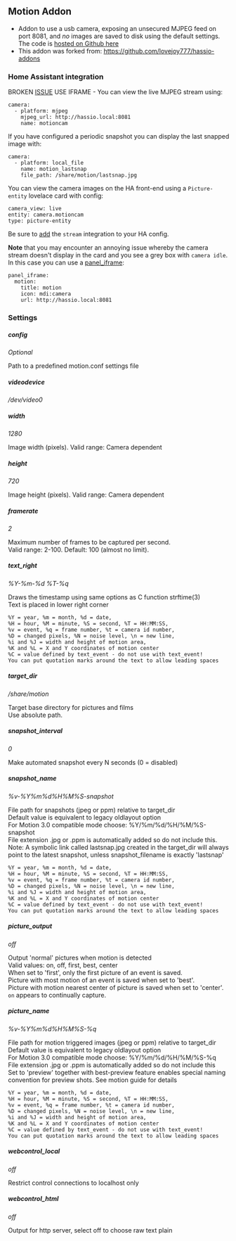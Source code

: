 ## Motion Addon
* Addon to use a usb camera, exposing an unsecured MJPEG feed on port 8081, and *no* images are saved to disk using the default settings. The code is [hosted on Github here](https://github.com/robmarkcole/hassio-addons)
* This addon was forked from: https://github.com/lovejoy777/hassio-addons


### Home Assistant integration
BROKEN [ISSUE](https://github.com/robmarkcole/hassio-addons/issues/1) USE IFRAME - You can view the live MJPEG stream using:
```
camera:
  - platform: mjpeg
    mjpeg_url: http://hassio.local:8081
    name: motioncam
```

If you have configured a periodic snapshot you can display the last snapped image with:
```
camera:
  - platform: local_file
    name: motion_lastsnap
    file_path: /share/motion/lastsnap.jpg
```

You can view the camera images on the HA front-end using a `Picture-entity` lovelace card with config:

```
camera_view: live
entity: camera.motioncam
type: picture-entity
```

Be sure to [add](https://www.home-assistant.io/components/stream/) the `stream` integration to your HA config.

**Note** that you may encounter an annoying issue whereby the camera stream doesn't display in the card and you see a grey box with `camera idle`. In this case you can use a [panel_iframe](https://www.home-assistant.io/components/panel_iframe/):

```
panel_iframe:
  motion:
    title: motion
    icon: mdi:camera
    url: http://hassio.local:8081
```

### Settings
##### config
*Optional*

Path to a predefined motion.conf settings file

##### videodevice
*/dev/video0*

##### width
*1280*

Image width (pixels). Valid range: Camera dependent

##### height
*720*

Image height (pixels). Valid range: Camera dependent

##### framerate
*2*

Maximum number of frames to be captured per second.  
Valid range: 2-100. Default: 100 (almost no limit).

##### text_right
*%Y-%m-%d %T-%q*


Draws the timestamp using same options as C function strftime(3)  
Text is placed in lower right corner

```
%Y = year, %m = month, %d = date,
%H = hour, %M = minute, %S = second, %T = HH:MM:SS,
%v = event, %q = frame number, %t = camera id number,
%D = changed pixels, %N = noise level, \n = new line,
%i and %J = width and height of motion area,
%K and %L = X and Y coordinates of motion center
%C = value defined by text_event - do not use with text_event!
You can put quotation marks around the text to allow leading spaces
```

##### target_dir
*/share/motion*

Target base directory for pictures and films  
Use absolute path.

##### snapshot_interval
*0*

Make automated snapshot every N seconds (0 = disabled)

##### snapshot_name
*%v-%Y%m%d%H%M%S-snapshot*

File path for snapshots (jpeg or ppm) relative to target_dir  
Default value is equivalent to legacy oldlayout option  
For Motion 3.0 compatible mode choose: %Y/%m/%d/%H/%M/%S-snapshot  
File extension .jpg or .ppm is automatically added so do not include this.  
Note: A symbolic link called lastsnap.jpg created in the target_dir will always point to the latest snapshot, unless snapshot_filename is exactly 'lastsnap'

```
%Y = year, %m = month, %d = date,
%H = hour, %M = minute, %S = second, %T = HH:MM:SS,
%v = event, %q = frame number, %t = camera id number,
%D = changed pixels, %N = noise level, \n = new line,
%i and %J = width and height of motion area,
%K and %L = X and Y coordinates of motion center
%C = value defined by text_event - do not use with text_event!
You can put quotation marks around the text to allow leading spaces
```

##### picture_output
*off*

Output 'normal' pictures when motion is detected  
Valid values: on, off, first, best, center  
When set to 'first', only the first picture of an event is saved.  
Picture with most motion of an event is saved when set to 'best'.  
Picture with motion nearest center of picture is saved when set to 'center'.
`on` appears to continually capture.

##### picture_name
*%v-%Y%m%d%H%M%S-%q*

File path for motion triggered images (jpeg or ppm) relative to target_dir  
Default value is equivalent to legacy oldlayout option  
For Motion 3.0 compatible mode choose: %Y/%m/%d/%H/%M/%S-%q  
File extension .jpg or .ppm is automatically added so do not include this  
Set to 'preview' together with best-preview feature enables special naming convention for preview shots. See motion guide for details

```
%Y = year, %m = month, %d = date,
%H = hour, %M = minute, %S = second, %T = HH:MM:SS,
%v = event, %q = frame number, %t = camera id number,
%D = changed pixels, %N = noise level, \n = new line,
%i and %J = width and height of motion area,
%K and %L = X and Y coordinates of motion center
%C = value defined by text_event - do not use with text_event!
You can put quotation marks around the text to allow leading spaces
```

##### webcontrol_local
*off*

Restrict control connections to localhost only

##### webcontrol_html
*off*

Output for http server, select off to choose raw text plain
